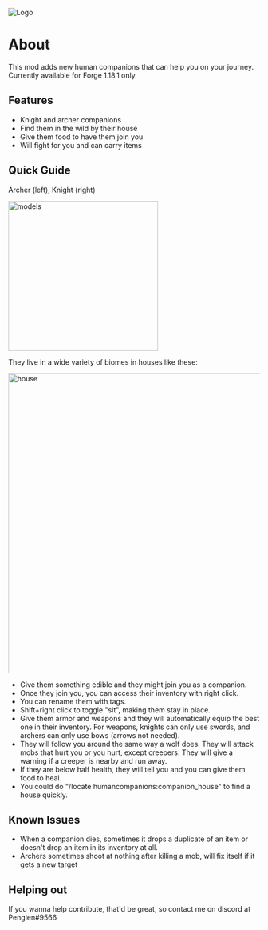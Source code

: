 ![Logo](https://github.com/justinwon777/HumanCompanions/blob/main/companions.png)
# About

This mod adds new human companions that can help you on your journey. Currently available for Forge 1.18.1 only.

## Features

- Knight and archer companions
- Find them in the wild by their house
- Give them food to have them join you
- Will fight for you and can carry items

## Quick Guide

Archer (left), Knight (right)

<img src="https://github.com/justinwon777/HumanCompanions/blob/main/models.png" alt="models" width="300">

They live in a wide variety of biomes in houses like these:

<img src="https://github.com/justinwon777/HumanCompanions/blob/main/houses.png" alt="house" width="600">

- Give them something edible and they might join you as a companion.
- Once they join you, you can access their inventory with right click.
- You can rename them with tags.
- Shift+right click to toggle "sit", making them stay in place.
- Give them armor and weapons and they will automatically equip the best one in their inventory. For weapons, knights can only use swords, and archers can only use bows (arrows not needed).
- They will follow you around the same way a wolf does. They will attack mobs that hurt you or you hurt, except creepers. They will give a warning if a creeper is nearby and run away.
- If they are below half health, they will tell you and you can give them food to heal.
- You could do "/locate humancompanions:companion_house" to find a house quickly.

## Known Issues

- When a companion dies, sometimes it drops a duplicate of an item or doesn't drop an item in its inventory at all.
- Archers sometimes shoot at nothing after killing a mob, will fix itself if it gets a new target

## Helping out

If you wanna help contribute, that'd be great, so contact me on discord at Penglen#9566